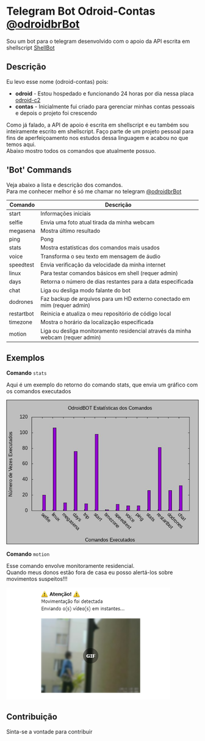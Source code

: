 # Telegram Bot Odroid-Contas [@odroidbrBot](https://web.telegram.org/#/im?p=%40odroidbrBot)

Sou um bot para o telegram desenvolvido com o apoio da API escrita em shellscript [ShellBot](https://github.com/shellscriptx/shellbot/wiki)

## Descrição

Eu levo esse nome (odroid-contas) pois:

- **odroid** - Estou hospedado e funcionando 24 horas por dia nessa placa [odroid-c2](https://www.hardkernel.com/shop/odroid-c2/)
- **contas** - Inicialmente fui criado para gerenciar minhas contas pessoais e depois o projeto foi crescendo

Como já falado, a API de apoio é escrita em shellscript e eu também sou inteiramente escrito em shellscript. Faço parte de um projeto pessoal para fins de aperfeiçoamento nos estudos dessa linguagem e acabou no que temos aqui.  
Abaixo mostro todos os comandos que atualmente possuo.

## 'Bot' Commands

Veja abaixo a lista e descrição dos comandos.  
Para me conhecer melhor é só me chamar no telegram [@odroidbrBot](https://web.telegram.org/#/im?p=%40odroidbrBot)

| Comando | Descrição |
| --- | --- |
| start | Informações iniciais |
| selfie | Envia uma foto atual tirada da minha webcam |
| megasena | Mostra último resultado |
| ping | Pong |
| stats | Mostra estatísticas dos comandos mais usados |
| voice | Transforma o seu texto em mensagem de áudio |
| speedtest | Envia verificação da velocidade da minha internet |
| linux | Para testar comandos básicos em shell (requer admin) |
| days | Retorna o número de dias restantes para a data especificada |
| chat | Liga ou desliga modo falante do bot |
| dodrones | Faz backup de arquivos para um HD externo conectado em mim (requer admin) |
| restartbot | Reinicia e atualiza o meu repositório de código local |
| timezone | Mostra o horário da localização especificada |
| motion | Liga ou desliga monitoramento residencial através da minha webcam (requer admin) |

## Exemplos

**Comando** `stats`

Aqui é um exemplo do retorno do comando stats, que envia um gráfico com os comandos executados

![Stats](img/stats.jpg)

**Comando** `motion`

Esse comando envolve monitoramente residencial.  
Quando meus donos estão fora de casa eu posso alertá-los sobre movimentos suspeitos!!!

![Motion](img/motion.png)

## Contribuição

Sinta-se a vontade para contribuir
